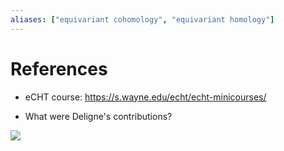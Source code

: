 ```yaml
---
aliases: ["equivariant cohomology", "equivariant homology"]
---
```


# References

- eCHT course: https://s.wayne.edu/echt/echt-minicourses/

- What were Deligne's contributions?

![](../attachments/Pastedimage%2020210731191619.png)